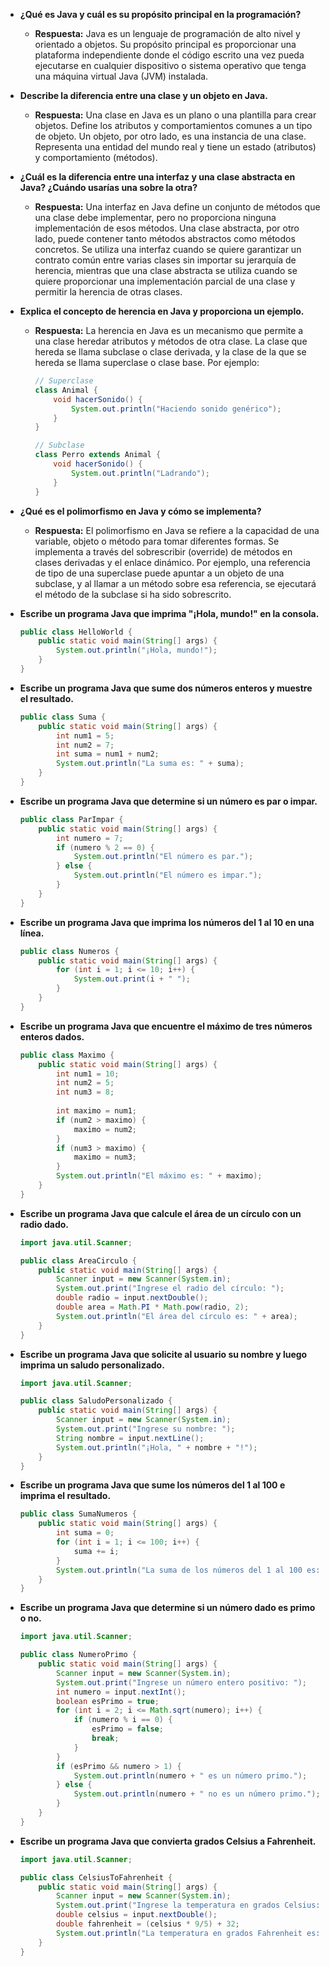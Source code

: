 - **¿Qué es Java y cuál es su propósito principal en la programación?**
   - **Respuesta:** Java es un lenguaje de programación de alto nivel y orientado a objetos. Su propósito principal es proporcionar una plataforma independiente donde el código escrito una vez pueda ejecutarse en cualquier dispositivo o sistema operativo que tenga una máquina virtual Java (JVM) instalada.

- **Describe la diferencia entre una clase y un objeto en Java.**
   - **Respuesta:** Una clase en Java es un plano o una plantilla para crear objetos. Define los atributos y comportamientos comunes a un tipo de objeto. Un objeto, por otro lado, es una instancia de una clase. Representa una entidad del mundo real y tiene un estado (atributos) y comportamiento (métodos).

- **¿Cuál es la diferencia entre una interfaz y una clase abstracta en Java? ¿Cuándo usarías una sobre la otra?**
   - **Respuesta:** Una interfaz en Java define un conjunto de métodos que una clase debe implementar, pero no proporciona ninguna implementación de esos métodos. Una clase abstracta, por otro lado, puede contener tanto métodos abstractos como métodos concretos. Se utiliza una interfaz cuando se quiere garantizar un contrato común entre varias clases sin importar su jerarquía de herencia, mientras que una clase abstracta se utiliza cuando se quiere proporcionar una implementación parcial de una clase y permitir la herencia de otras clases.

- **Explica el concepto de herencia en Java y proporciona un ejemplo.**
   - **Respuesta:** La herencia en Java es un mecanismo que permite a una clase heredar atributos y métodos de otra clase. La clase que hereda se llama subclase o clase derivada, y la clase de la que se hereda se llama superclase o clase base. Por ejemplo:
     ```java
     // Superclase
     class Animal {
         void hacerSonido() {
             System.out.println("Haciendo sonido genérico");
         }
     }
     
     // Subclase
     class Perro extends Animal {
         void hacerSonido() {
             System.out.println("Ladrando");
         }
     }
     ```

- **¿Qué es el polimorfismo en Java y cómo se implementa?**
   - **Respuesta:** El polimorfismo en Java se refiere a la capacidad de una variable, objeto o método para tomar diferentes formas. Se implementa a través del sobrescribir (override) de métodos en clases derivadas y el enlace dinámico. Por ejemplo, una referencia de tipo de una superclase puede apuntar a un objeto de una subclase, y al llamar a un método sobre esa referencia, se ejecutará el método de la subclase si ha sido sobrescrito.

- **Escribe un programa Java que imprima "¡Hola, mundo!" en la consola.**
   ```java
   public class HelloWorld {
       public static void main(String[] args) {
           System.out.println("¡Hola, mundo!");
       }
   }
   ```

- **Escribe un programa Java que sume dos números enteros y muestre el resultado.**
   ```java
   public class Suma {
       public static void main(String[] args) {
           int num1 = 5;
           int num2 = 7;
           int suma = num1 + num2;
           System.out.println("La suma es: " + suma);
       }
   }
   ```

- **Escribe un programa Java que determine si un número es par o impar.**
   ```java
   public class ParImpar {
       public static void main(String[] args) {
           int numero = 7;
           if (numero % 2 == 0) {
               System.out.println("El número es par.");
           } else {
               System.out.println("El número es impar.");
           }
       }
   }
   ```

- **Escribe un programa Java que imprima los números del 1 al 10 en una línea.**
   ```java
   public class Numeros {
       public static void main(String[] args) {
           for (int i = 1; i <= 10; i++) {
               System.out.print(i + " ");
           }
       }
   }
   ```

- **Escribe un programa Java que encuentre el máximo de tres números enteros dados.**
    ```java
    public class Maximo {
        public static void main(String[] args) {
            int num1 = 10;
            int num2 = 5;
            int num3 = 8;
            
            int maximo = num1;
            if (num2 > maximo) {
                maximo = num2;
            }
            if (num3 > maximo) {
                maximo = num3;
            }
            System.out.println("El máximo es: " + maximo);
        }
    }
    ```

- **Escribe un programa Java que calcule el área de un círculo con un radio dado.**
   ```java
   import java.util.Scanner;

   public class AreaCirculo {
       public static void main(String[] args) {
           Scanner input = new Scanner(System.in);
           System.out.print("Ingrese el radio del círculo: ");
           double radio = input.nextDouble();
           double area = Math.PI * Math.pow(radio, 2);
           System.out.println("El área del círculo es: " + area);
       }
   }
   ```

- **Escribe un programa Java que solicite al usuario su nombre y luego imprima un saludo personalizado.**
   ```java
   import java.util.Scanner;

   public class SaludoPersonalizado {
       public static void main(String[] args) {
           Scanner input = new Scanner(System.in);
           System.out.print("Ingrese su nombre: ");
           String nombre = input.nextLine();
           System.out.println("¡Hola, " + nombre + "!");
       }
   }
   ```

- **Escribe un programa Java que sume los números del 1 al 100 e imprima el resultado.**
   ```java
   public class SumaNumeros {
       public static void main(String[] args) {
           int suma = 0;
           for (int i = 1; i <= 100; i++) {
               suma += i;
           }
           System.out.println("La suma de los números del 1 al 100 es: " + suma);
       }
   }
   ```

- **Escribe un programa Java que determine si un número dado es primo o no.**
   ```java
   import java.util.Scanner;

   public class NumeroPrimo {
       public static void main(String[] args) {
           Scanner input = new Scanner(System.in);
           System.out.print("Ingrese un número entero positivo: ");
           int numero = input.nextInt();
           boolean esPrimo = true;
           for (int i = 2; i <= Math.sqrt(numero); i++) {
               if (numero % i == 0) {
                   esPrimo = false;
                   break;
               }
           }
           if (esPrimo && numero > 1) {
               System.out.println(numero + " es un número primo.");
           } else {
               System.out.println(numero + " no es un número primo.");
           }
       }
   }
   ```

- **Escribe un programa Java que convierta grados Celsius a Fahrenheit.**
    ```java
    import java.util.Scanner;

    public class CelsiusToFahrenheit {
        public static void main(String[] args) {
            Scanner input = new Scanner(System.in);
            System.out.print("Ingrese la temperatura en grados Celsius: ");
            double celsius = input.nextDouble();
            double fahrenheit = (celsius * 9/5) + 32;
            System.out.println("La temperatura en grados Fahrenheit es: " + fahrenheit);
        }
    }
    ```

